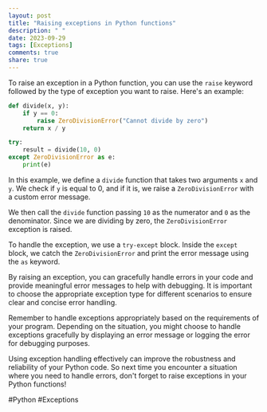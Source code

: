 ```yaml
---
layout: post
title: "Raising exceptions in Python functions"
description: " "
date: 2023-09-29
tags: [Exceptions]
comments: true
share: true
---
```


To raise an exception in a Python function, you can use the `raise` keyword followed by the type of exception you want to raise. Here's an example:

```python
def divide(x, y):
    if y == 0:
        raise ZeroDivisionError("Cannot divide by zero")
    return x / y

try:
    result = divide(10, 0)
except ZeroDivisionError as e:
    print(e)
```

In this example, we define a `divide` function that takes two arguments `x` and `y`. We check if `y` is equal to 0, and if it is, we raise a `ZeroDivisionError` with a custom error message.

We then call the `divide` function passing `10` as the numerator and `0` as the denominator. Since we are dividing by zero, the `ZeroDivisionError` exception is raised.

To handle the exception, we use a `try-except` block. Inside the `except` block, we catch the `ZeroDivisionError` and print the error message using the `as` keyword.

By raising an exception, you can gracefully handle errors in your code and provide meaningful error messages to help with debugging. It is important to choose the appropriate exception type for different scenarios to ensure clear and concise error handling.

Remember to handle exceptions appropriately based on the requirements of your program. Depending on the situation, you might choose to handle exceptions gracefully by displaying an error message or logging the error for debugging purposes.

Using exception handling effectively can improve the robustness and reliability of your Python code. So next time you encounter a situation where you need to handle errors, don't forget to raise exceptions in your Python functions!

#Python #Exceptions